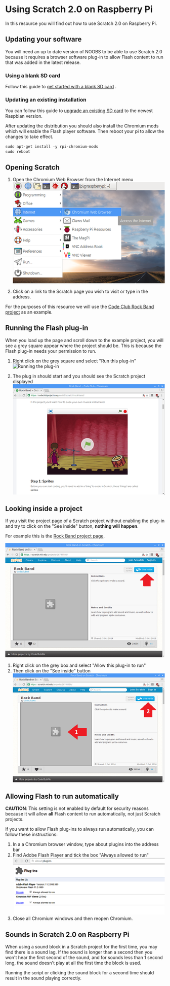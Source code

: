 # Using Scratch 2.0 on Raspberry Pi

In this resource you will find out how to use Scratch 2.0 on Raspberry Pi.

## Updating your software

You will need an up to date version of NOOBS to be able to use Scratch 2.0 because it requires a browser software plug-in to allow Flash content to run that was added in the latest release. 

### Using a blank SD card

Follow this guide to [get started with a blank SD card](https://www.raspberrypi.org/learning/software-guide/quickstart/) .

### Updating an existing installation
You can follow this guide to [upgrade an existing SD card](https://www.raspberrypi.org/learning/software-guide/update-sd-card/) to the newest Raspbian version.  

After updating the distribution you should also install the Chromium mods which will enable the Flash player software. Then reboot your pi to allow the changes to take effect.

```
sudo apt-get install -y rpi-chromium-mods
sudo reboot
```

## Opening Scratch
1. Open the Chromium Web Browser from the Internet menu
	![Opening Chromium](images/open-chromium.png)

2. Click on a link to the Scratch page you wish to visit or type in the address. 

For the purposes of this resource we will use the [Code Club Rock Band project](https://www.codeclubprojects.org/en-GB/scratch/) as an example.

## Running the Flash plug-in

When you load up the page and scroll down to the example project, you will see a grey square appear where the project should be. This is because the Flash plug-in needs your permission to run.

1. Right click on the grey square and select "Run this plug-in"
	![Running the plug-in](images/run-this-plug-in.png)

2. The plug in should start and you should see the Scratch project displayed
	![Scratch works](images/scratch-works.png)

## Looking inside a project

If you visit the project page of a Scratch project without enabling the plug-in and try to click on the "See inside" button, **nothing will happen**. 

For example this is the [Rock Band project page](https://scratch.mit.edu/projects/26741186/).

![Scratch project](images/scratch-project.png)

1. Right click on the grey box and select "Allow this plug-in to run"
2. Then click on the "See inside" button
	![Enable plug-in first](images/enable-plugin-first.png)

## Allowing Flash to run automatically

**CAUTION**: This setting is not enabled by default for security reasons because it will allow **all** Flash content to run automatically, not just Scratch projects. 

If you want to allow Flash plug-ins to always run automatically, you can follow these instructions:

1. In a a Chromium browser window, type about:plugins into the address bar
2. Find Adobe Flash Player and tick the box "Always allowed to run"
	![About plug-ins](images/about-plugins.png)
3. Close all Chromium windows and then reopen Chromium.


## Sounds in Scratch 2.0 on Raspberry Pi

When using a sound block in a Scratch project for the first time, you may find there is a sound lag. If the sound is longer than a second then you won't hear the first second of the sound, and for sounds less than 1 second long, the sound doesn't play at all the first time the block is used. 

Running the script or clicking the sound block for a second time should result in the sound playing correctly.
